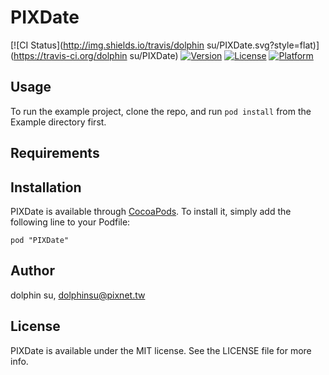 # PIXDate

[![CI Status](http://img.shields.io/travis/dolphin su/PIXDate.svg?style=flat)](https://travis-ci.org/dolphin su/PIXDate)
[![Version](https://img.shields.io/cocoapods/v/PIXDate.svg?style=flat)](http://cocoadocs.org/docsets/PIXDate)
[![License](https://img.shields.io/cocoapods/l/PIXDate.svg?style=flat)](http://cocoadocs.org/docsets/PIXDate)
[![Platform](https://img.shields.io/cocoapods/p/PIXDate.svg?style=flat)](http://cocoadocs.org/docsets/PIXDate)

## Usage

To run the example project, clone the repo, and run `pod install` from the Example directory first.

## Requirements

## Installation

PIXDate is available through [CocoaPods](http://cocoapods.org). To install
it, simply add the following line to your Podfile:

    pod "PIXDate"

## Author

dolphin su, dolphinsu@pixnet.tw

## License

PIXDate is available under the MIT license. See the LICENSE file for more info.

